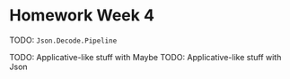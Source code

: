 # Homework Week 4


TODO: `Json.Decode.Pipeline`

TODO: Applicative-like stuff with Maybe
TODO: Applicative-like stuff with Json
